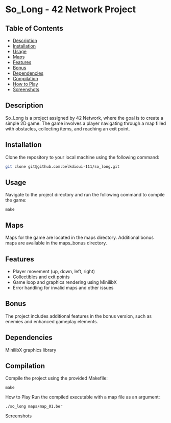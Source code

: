 # So_Long - 42 Network Project

## Table of Contents
- [Description](#description)
- [Installation](#installation)
- [Usage](#usage)
- [Maps](#maps)
- [Features](#features)
- [Bonus](#bonus)
- [Dependencies](#dependencies)
- [Compilation](#compilation)
- [How to Play](#how-to-play)
- [Screenshots](#screenshots)

## Description
So_Long is a project assigned by 42 Network, where the goal is to create a simple 2D game. The game involves a player navigating through a map filled with obstacles, collecting items, and reaching an exit point.

## Installation
Clone the repository to your local machine using the following command:
```bash
git clone git@github.com:belkdioui-111/so_long.git
```
## Usage
Navigate to the project directory and run the following command to compile the game:

```
make
```
## Maps
Maps for the game are located in the maps directory. Additional bonus maps are available in the maps_bonus directory.

## Features
- Player movement (up, down, left, right)
- Collectibles and exit points
- Game loop and graphics rendering using MinilibX
- Error handling for invalid maps and other issues
## Bonus
The project includes additional features in the bonus version, such as enemies and enhanced gameplay elements.

## Dependencies
MinilibX graphics library
## Compilation
Compile the project using the provided Makefile:
```
make
```
How to Play
Run the compiled executable with a map file as an argument:
```
./so_long maps/map_01.ber
```
Screenshots

